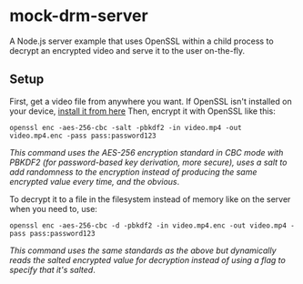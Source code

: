 # mock-drm-server
A Node.js server example that uses OpenSSL within a child process to decrypt an encrypted video and serve it to the user on-the-fly.

## Setup
First, get a video file from anywhere you want. If OpenSSL isn't installed on your device, [install it from here](https://github.com/openssl/openssl)
Then, encrypt it with OpenSSL like this: 

```shell
openssl enc -aes-256-cbc -salt -pbkdf2 -in video.mp4 -out video.mp4.enc -pass pass:password123
```
*This command uses the AES-256 encryption standard in CBC mode with PBKDF2 (for password-based key derivation, more secure), 
uses a salt to add randomness to the encryption instead of producing the same encrypted value every time, and the obvious*.

To decrypt it to a file in the filesystem instead of memory like on the server when you need to, use:

```shell
openssl enc -aes-256-cbc -d -pbkdf2 -in video.mp4.enc -out video.mp4 -pass pass:password123
```
*This command uses the same standards as the above but dynamically reads the salted encrypted value for decryption instead of using a flag to specify that it's salted*.


